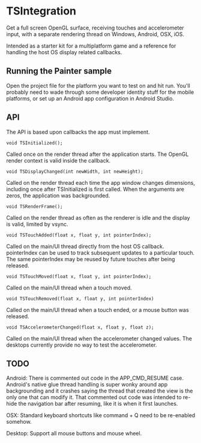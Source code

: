 # TSIntegration

Get a full screen OpenGL surface, receiving touches and accelerometer input, with a separate rendering thread on Windows, Android, OSX, iOS.

Intended as a starter kit for a multiplatform game and a reference for handling the host OS display related callbacks.
 
## Running the Painter sample

Open the project file for the platform you want to test on and hit run. You'll probably need to wade through some developer identity stuff for the mobile platforms, or set up an Android app configuration in Android Studio.

## API

The API is based upon callbacks the app must implement.

```
void TSInitialized();
```
Called once on the render thread after the application starts. The OpenGL render context is valid inside the callback.

```
void TSDisplayChanged(int newWidth, int newHeight);
```
Called on the render thread each time the app window changes dimensions, including once after TSInitialized is first called. When the arguments are zeros, the application was backgrounded.

```
void TSRenderFrame();
```
Called on the render thread as often as the renderer is idle and the display is valid, limited by vsync.

```
void TSTouchAdded(float x, float y, int pointerIndex);
```
Called on the main/UI thread directly from the host OS callback. pointerIndex can be used to track subsequent updates to a particular touch. The same pointerIndex may be reused by future touches after being released.

```
void TSTouchMoved(float x, float y, int pointerIndex);
```
Called on the main/UI thread when a touch moved.

```
void TSTouchRemoved(float x, float y, int pointerIndex)
```
Called on the main/UI thread when a touch ended, or a mouse button was released.

```
void TSAccelerometerChanged(float x, float y, float z);
```
Called on the main/UI thread when the accelerometer changed values. The desktops currently provide no way to test the accelerometer.

## TODO

Android: There is commented out code in the APP_CMD_RESUME case. Android's native glue thread handling is super wonky around app backgrounding and it crashes saying the thread that created the view is the only one that can modify it. That commented out code was intended to re-hide the navigation bar after resuming, like it is when it first launches.

OSX: Standard keyboard shortcuts like command + Q need to be re-enabled somehow.

Desktop: Support all mouse buttons and mouse wheel.

